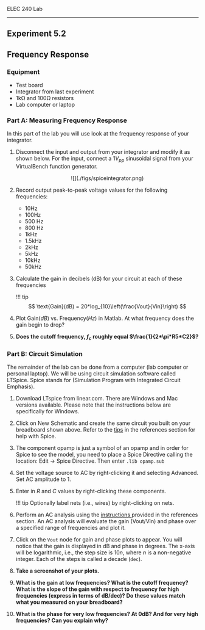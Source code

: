 ELEC 240 Lab

------------------------------------------------------------------------

Experiment 5.2
--------------

Frequency Response
------------------

### Equipment

* Test board
* Integrator from last experiment
* 1kΩ and 100Ω resistors
* Lab computer or laptop

### Part A: Measuring Frequency Response

In this part of the lab you will use look at the frequency response of your
integrator.

1. Disconnect the input and output from your integrator and modify it as shown
   below. For the input, connect a $1 V_{pp}$ sinusoidal signal from your
   VirtualBench function generator.

    <center>
    ![](./figs/spiceintegrator.png)
    </center>

2. Record output peak-to-peak voltage values for the following frequencies:  
    * 10Hz
    * 100Hz
    * 500 Hz
    * 800 Hz
    * 1kHz
    * 1.5kHz
    * 2kHz
    * 5kHz
    * 10kHz
    * 50kHz

3. Calculate the gain in decibels (dB) for your circuit at each of these
   frequencies

    !!! tip
        $$
        \text{Gain}(dB) = 20*log_{10}\left(\frac{Vout}{Vin}\right)
        $$

4. Plot $\text{Gain}(dB)$ vs. $\text{Frequency}(Hz)$ in Matlab. At what frequency does
   the gain begin to drop?

5. **Does the cutoff frequency, $f_c$ roughly equal $\frac{1}{2*\pi*R5*C2}$?**

### Part B: Circuit Simulation

The remainder of the lab can be done from a computer (lab computer or personal
laptop). We will be using circuit simulation software called LTSpice. Spice
stands for (Simulation Program with Integrated Circuit Emphasis).

1. Download LTspice from linear.com. There are Windows and Mac versions
   available. Please note that the instructions below are specifically for
   Windows.

2. Click on New Schematic and create the same circuit you built on your
   breadboard shown above.  Refer to the [tips](../references/using-spice) in
   the references section for help with Spice.

3. The component opamp is just a symbol of an opamp and in order for Spice to
   see the model, you need to place a Spice Directive calling the location:
   Edit $\rightarrow$ Spice Directive. Then enter `.lib opamp.sub`

4. Set the voltage source to AC by right-clicking it and selecting Advanced.
   Set AC amplitude to 1.

5. Enter in $R$ and $C$ values by right-clicking these components.

    !!! tip
        Optionally label nets (i.e., wires) by right-clicking on nets.

6. Perform an AC analysis using the [ instructions ](../references/using-spice)
   provided in the references section. An AC analysis will evaluate the gain
   (Vout/Vin) and phase over a specified range of frequencies and plot it.

7. Click on the `Vout` node for gain and phase plots to appear. You will notice
   that the gain is displayed in dB and phase in degrees. The x-axis will be
   logarithmic, i.e., the step size is $10n$, where $n$ is a non-negative
   integer. Each of the steps is called a decade (`dec`).

8. **Take a screenshot of your plots.**

9. **What is the gain at low frequencies? What is the cutoff frequency?  What
   is the slope of the gain with respect to frequency for high frequencies
   (express in terms of dB/dec)? Do these values match what you measured on
   your breadboard?**

10. **What is the phase for very low frequencies? At 0dB? And for very high
    frequencies? Can you explain why?**
